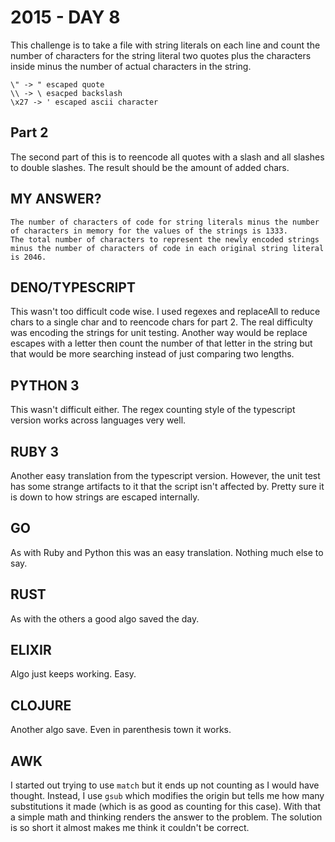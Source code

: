 # 2015 - DAY 8

This challenge is to take a file with string literals on each line and count the number of characters for the string literal two quotes plus the characters inside minus the number of actual characters in the string.

```
\" -> " escaped quote
\\ -> \ esacped backslash
\x27 -> ' escaped ascii character
```

## Part 2

The second part of this is to reencode all quotes with a slash and all slashes to double slashes. The result should be the amount of added chars.

## MY ANSWER?

```
The number of characters of code for string literals minus the number of characters in memory for the values of the strings is 1333.
The total number of characters to represent the newly encoded strings minus the number of characters of code in each original string literal is 2046.
```

## DENO/TYPESCRIPT

This wasn't too difficult code wise. I used regexes and replaceAll to reduce chars to a single char and to reencode chars for part 2. The real difficulty was encoding the strings for unit testing. Another way would be replace escapes with a letter then count the number of that letter in the string but that would be more searching instead of just comparing two lengths.

## PYTHON 3

This wasn't difficult either. The regex counting style of the typescript version works across languages very well.

## RUBY 3

Another easy translation from the typescript version. However, the unit test has some strange artifacts to it that the script isn't affected by. Pretty sure it is down to how strings are escaped internally.

## GO

As with Ruby and Python this was an easy translation. Nothing much else to say.

## RUST

As with the others a good algo saved the day.

## ELIXIR

Algo just keeps working. Easy.

## CLOJURE

Another algo save. Even in parenthesis town it works.

## AWK

I started out trying to use `match` but it ends up not counting as I would have thought. Instead, I use `gsub` which modifies the origin but tells me how many substitutions it made (which is as good as counting for this case). With that a simple math and thinking renders the answer to the problem. The solution is so short it almost makes me think it couldn't be correct.
